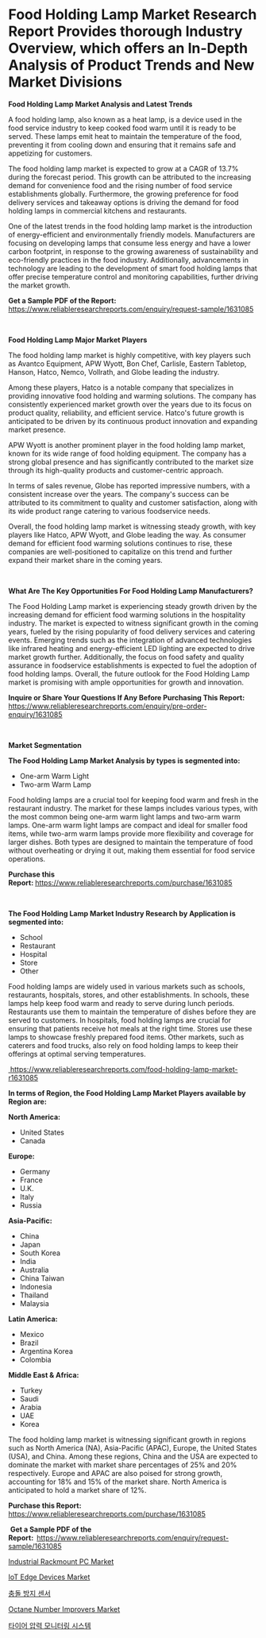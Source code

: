 <p><h1>Food Holding Lamp Market Research Report Provides thorough Industry Overview, which offers an In-Depth Analysis of Product Trends and New Market Divisions</h1></p><p><strong>Food Holding Lamp Market Analysis and Latest Trends</strong></p>
<p><p>A food holding lamp, also known as a heat lamp, is a device used in the food service industry to keep cooked food warm until it is ready to be served. These lamps emit heat to maintain the temperature of the food, preventing it from cooling down and ensuring that it remains safe and appetizing for customers.</p><p>The food holding lamp market is expected to grow at a CAGR of 13.7% during the forecast period. This growth can be attributed to the increasing demand for convenience food and the rising number of food service establishments globally. Furthermore, the growing preference for food delivery services and takeaway options is driving the demand for food holding lamps in commercial kitchens and restaurants.</p><p>One of the latest trends in the food holding lamp market is the introduction of energy-efficient and environmentally friendly models. Manufacturers are focusing on developing lamps that consume less energy and have a lower carbon footprint, in response to the growing awareness of sustainability and eco-friendly practices in the food industry. Additionally, advancements in technology are leading to the development of smart food holding lamps that offer precise temperature control and monitoring capabilities, further driving the market growth.</p></p>
<p><strong>Get a Sample PDF of the Report:&nbsp;</strong> <a href="https://www.reliableresearchreports.com/enquiry/request-sample/1631085">https://www.reliableresearchreports.com/enquiry/request-sample/1631085</a></p>
<p>&nbsp;</p>
<p><strong>Food Holding Lamp Major Market Players</strong></p>
<p><p>The food holding lamp market is highly competitive, with key players such as Avantco Equipment, APW Wyott, Bon Chef, Carlisle, Eastern Tabletop, Hanson, Hatco, Nemco, Vollrath, and Globe leading the industry.</p><p>Among these players, Hatco is a notable company that specializes in providing innovative food holding and warming solutions. The company has consistently experienced market growth over the years due to its focus on product quality, reliability, and efficient service. Hatco's future growth is anticipated to be driven by its continuous product innovation and expanding market presence.</p><p>APW Wyott is another prominent player in the food holding lamp market, known for its wide range of food holding equipment. The company has a strong global presence and has significantly contributed to the market size through its high-quality products and customer-centric approach.</p><p>In terms of sales revenue, Globe has reported impressive numbers, with a consistent increase over the years. The company's success can be attributed to its commitment to quality and customer satisfaction, along with its wide product range catering to various foodservice needs.</p><p>Overall, the food holding lamp market is witnessing steady growth, with key players like Hatco, APW Wyott, and Globe leading the way. As consumer demand for efficient food warming solutions continues to rise, these companies are well-positioned to capitalize on this trend and further expand their market share in the coming years.</p></p>
<p>&nbsp;</p>
<p><strong>What Are The Key Opportunities For Food Holding Lamp Manufacturers?</strong></p>
<p><p>The Food Holding Lamp market is experiencing steady growth driven by the increasing demand for efficient food warming solutions in the hospitality industry. The market is expected to witness significant growth in the coming years, fueled by the rising popularity of food delivery services and catering events. Emerging trends such as the integration of advanced technologies like infrared heating and energy-efficient LED lighting are expected to drive market growth further. Additionally, the focus on food safety and quality assurance in foodservice establishments is expected to fuel the adoption of food holding lamps. Overall, the future outlook for the Food Holding Lamp market is promising with ample opportunities for growth and innovation.</p></p>
<p><strong>Inquire or Share Your Questions If Any Before Purchasing This Report:</strong> <a href="https://www.reliableresearchreports.com/enquiry/pre-order-enquiry/1631085">https://www.reliableresearchreports.com/enquiry/pre-order-enquiry/1631085</a></p>
<p>&nbsp;</p>
<p><strong>Market Segmentation</strong></p>
<p><strong>The Food Holding Lamp Market Analysis by types is segmented into:</strong></p>
<p><ul><li>One-arm Warm Light</li><li>Two-arm Warm Lamp</li></ul></p>
<p><p>Food holding lamps are a crucial tool for keeping food warm and fresh in the restaurant industry. The market for these lamps includes various types, with the most common being one-arm warm light lamps and two-arm warm lamps. One-arm warm light lamps are compact and ideal for smaller food items, while two-arm warm lamps provide more flexibility and coverage for larger dishes. Both types are designed to maintain the temperature of food without overheating or drying it out, making them essential for food service operations.</p></p>
<p><strong>Purchase this Report:&nbsp;</strong><a href="https://www.reliableresearchreports.com/purchase/1631085">https://www.reliableresearchreports.com/purchase/1631085</a></p>
<p>&nbsp;</p>
<p><strong>The Food Holding Lamp Market Industry Research by Application is segmented into:</strong></p>
<p><ul><li>School</li><li>Restaurant</li><li>Hospital</li><li>Store</li><li>Other</li></ul></p>
<p><p>Food holding lamps are widely used in various markets such as schools, restaurants, hospitals, stores, and other establishments. In schools, these lamps help keep food warm and ready to serve during lunch periods. Restaurants use them to maintain the temperature of dishes before they are served to customers. In hospitals, food holding lamps are crucial for ensuring that patients receive hot meals at the right time. Stores use these lamps to showcase freshly prepared food items. Other markets, such as caterers and food trucks, also rely on food holding lamps to keep their offerings at optimal serving temperatures.</p></p>
<p><a href="https://www.reliableresearchreports.com/food-holding-lamp-market-r1631085">&nbsp;https://www.reliableresearchreports.com/food-holding-lamp-market-r1631085</a></p>
<p><strong>In terms of Region, the Food Holding Lamp Market Players available by Region are:</strong></p>
<p>
    <p> <strong> North America: </strong>
        <ul>
            <li>United States</li>
            <li>Canada</li>
        </ul>
        </p> 
    <p> <strong> Europe: </strong>
        <ul>
            <li>Germany</li>
            <li>France</li>
            <li>U.K.</li>
            <li>Italy</li>
            <li>Russia</li>
        </ul>
        </p> 
    <p> <strong> Asia-Pacific: </strong>
        <ul>
            <li>China</li>
            <li>Japan</li>
            <li>South Korea</li>
            <li>India</li>
            <li>Australia</li>
            <li>China Taiwan</li>
            <li>Indonesia</li>
            <li>Thailand</li>
            <li>Malaysia</li>
        </ul>
        </p> 
    <p> <strong> Latin America: </strong>
        <ul>
            <li>Mexico</li>
            <li>Brazil</li>
            <li>Argentina Korea</li>
            <li>Colombia</li>
        </ul>
        </p> 
    <p> <strong> Middle East & Africa: </strong>
        <ul>
            <li>Turkey</li>
            <li>Saudi</li>
            <li>Arabia</li>
            <li>UAE</li>
            <li>Korea</li>
        </ul>
    </p>
    </p>
<p><p>The food holding lamp market is witnessing significant growth in regions such as North America (NA), Asia-Pacific (APAC), Europe, the United States (USA), and China. Among these regions, China and the USA are expected to dominate the market with market share percentages of 25% and 20% respectively. Europe and APAC are also poised for strong growth, accounting for 18% and 15% of the market share. North America is anticipated to hold a market share of 12%.</p></p>
<p><strong>Purchase this Report: </strong><a href="https://www.reliableresearchreports.com/purchase/1631085">https://www.reliableresearchreports.com/purchase/1631085</a></p>
<p>&nbsp;<strong>Get a Sample PDF of the Report:&nbsp;&nbsp;</strong><a href="https://www.reliableresearchreports.com/enquiry/request-sample/1631085">https://www.reliableresearchreports.com/enquiry/request-sample/1631085</a></p>
<p><strong></strong></p>
<p><p><a href="https://medium.com/@brendamoreno1988/global-industrial-rackmount-pc-market-focus-on-product-type-1u-industrial-rackmount-pc-2u-ba36da60d895">Industrial Rackmount PC Market</a></p><p><a href="https://github.com/sydneyHaley871/Market-Research-Report-List-1/blob/main/iot-edge-devices-market.md">IoT Edge Devices Market</a></p><p><a href="https://medium.com/@ucghafeg91/%EC%8B%9C%EC%9E%A5-%EC%A0%84%EB%A7%9D-%EA%B8%80%EB%A1%9C%EB%B2%8C-%EB%B0%A9%EC%B6%A9-%EC%84%BC%EC%84%9C-%ED%8A%B8%EB%A0%8C%EB%93%9C-%EB%B0%8F-%EC%98%81%ED%96%A5-%EB%B6%84%EC%84%9D-2024-2031-%EC%A0%81%EC%9A%A9-%EB%B6%84%EC%95%BC-%EC%9E%90%EB%8F%99%EC%B0%A8-%ED%95%AD%EA%B3%B5%EC%9A%B0%EC%A3%BC-%EB%B0%8F-%EA%B5%AD%EB%B0%A9-%EC%82%B0%EC%97%85-%EC%B2%A0%EB%8F%84-%ED%95%B4%EC%83%81-%EB%B0%8F-%EC%9C%A0%ED%98%95-%EB%A0%88%EC%9D%B4%EB%8D%94-%EC%9A%B8%ED%8A%B8%EB%9D%BC%EC%9D%8C%ED%8C%8C-lidar-%EC%B9%B4%EB%A9%94%EB%9D%BC-009045287947">충돌 방지 센서</a></p><p><a href="https://github.com/philipWolf32/Market-Research-Report-List-1/blob/main/octane-number-improvers-market.md">Octane Number Improvers Market</a></p><p><a href="https://medium.com/@percyhagernes9778/%ED%83%80%EC%9D%B4%EC%96%B4-%EC%95%95%EB%A0%A5-%EB%AA%A8%EB%8B%88%ED%84%B0%EB%A7%81-%EC%8B%9C%EC%8A%A4%ED%85%9C-%EC%8B%9C%EC%9E%A5%EC%97%90-%EB%8C%80%ED%95%9C-%ED%86%B5%EC%B0%B0-%EC%8B%9C%EC%9E%A5-%EC%B0%B8%EA%B0%80%EC%9E%90-%EC%8B%9C%EC%9E%A5-%EA%B7%9C%EB%AA%A8-%EC%A7%80%EB%A6%AC%EC%A0%81-%EC%A7%80%EC%97%AD-%EB%B0%8F-%EC%98%88%EC%B8%A1-2024-2031-2722a705adcb">타이어 압력 모니터링 시스템</a></p></p>